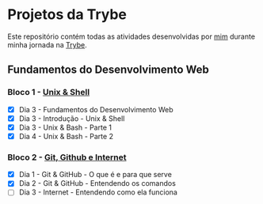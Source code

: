 # Projetos da Trybe

Este repositório contém todas as atividades desenvolvidas por [mim](https://www.linkedin.com/in/victor-figueiredo-mendes-2251b5206/) durante minha jornada na [Trybe](https://www.betrybe.com/).

## Fundamentos do Desenvolvimento Web
### Bloco 1 - [Unix & Shell](https://github.com/ImVictorM/Exercicios-Trybe/tree/main/Modulo%201%20-%20Fundamentos/Bloco%201%20-%20unix%20e%20shell)
- [x] Dia 3 - Fundamentos do Desenvolvimento Web
- [x] Dia 3 - Introdução - Unix & Shell
- [x] Dia 3 - Unix & Bash - Parte 1
- [x] Dia 4 - Unix & Bash - Parte 2
### Bloco 2 - [Git, Github e Internet](https://github.com/ImVictorM/Exercicios-Trybe/tree/main/Modulo%201%20-%20Fundamentos/Bloco%202%20-%20git%2C%20github%20e%20internet)
- [x] Dia 1 - Git & GitHub  - O que é e para que serve
- [x] Dia 2 - Git & GitHub - Entendendo os comandos
- [ ] Dia 3 - Internet - Entendendo como ela funciona
